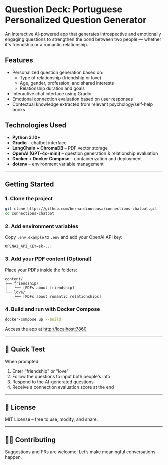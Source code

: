 # Question Deck: Portuguese Personalized Question Generator

An interactive AI-powered app that generates introspective and emotionally engaging questions to strengthen the bond between two people — whether it's friendship or a romantic relationship.

## Features

- Personalized question generation based on:
  - Type of relationship (friendship or love)
  - Age, gender, profession, and shared interests
  - Relationship duration and goals
- Interactive chat interface using Gradio
- Emotional connection evaluation based on user responses
- Contextual knowledge extracted from relevant psychology/self-help books

## Technologies Used

- **Python 3.10+**
- **Gradio** – chatbot interface
- **LangChain + ChromaDB** – PDF vector storage
- **OpenAI (GPT-4o-mini)** – question generation & relationship evaluation
- **Docker + Docker Compose** – containerization and deployment
- **dotenv** – environment variable management

---

## Getting Started

### 1. Clone the project

```bash
git clone https://github.com/bernardinosousa/connections-chatbot.git
cd connections-chatbot
```

### 2. Add environment variables

Copy `.env.example` to `.env` and add your OpenAI API key:

```env
OPENAI_API_KEY=sk-...
```

### 3. Add your PDF content (Optional)

Place your PDFs inside the folders:

```
content/
├── friendship/
│   └── [PDFs about friendship]
└── love/
    └── [PDFs about romantic relationships]
```

### 4. Build and run with Docker Compose

```bash
docker-compose up --build
```

Access the app at [http://localhost:7860](http://localhost:7860)

---

## 🧪 Quick Test

When prompted:

1. Enter "friendship" or "love"
2. Follow the questions to input both people's info
3. Respond to the AI-generated questions
4. Receive a connection evaluation score at the end

---

## 📄 License

MIT License – free to use, modify, and share.

---

## 🙋‍♂️ Contributing

Suggestions and PRs are welcome! Let’s make meaningful conversations happen.
